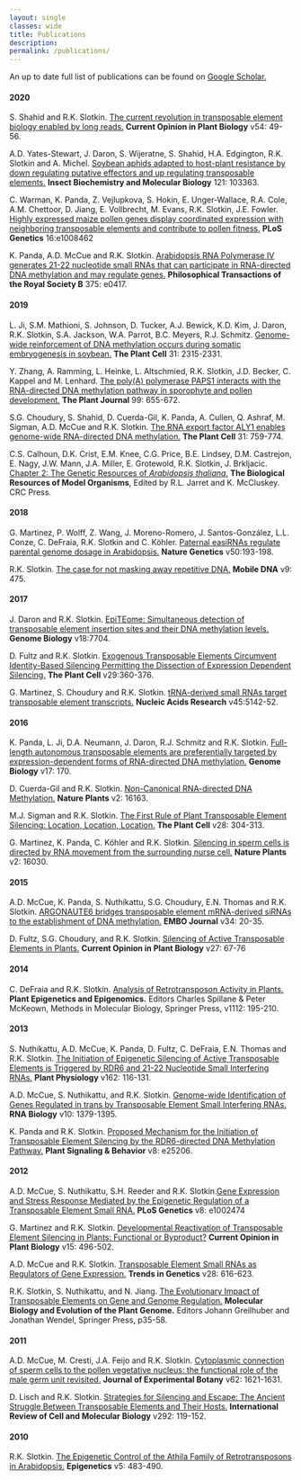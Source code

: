 ```yaml
---
layout: single
classes: wide
title: Publications
description:
permalink: /publications/
---
```

An up to date full list of publications can be found on [Google Scholar.](https://scholar.google.com/citations?user=jkJlkSYAAAAJ&hl=en)

#### 2020

S. Shahid and R.K. Slotkin. [The current revolution in transposable element biology enabled by long reads.](https://www.sciencedirect.com/science/article/pii/S136952661930127X) **Current Opinion in Plant Biology** v54: 49-56.

A.D. Yates-Stewart, J. Daron, S. Wijeratne, S. Shahid, H.A. Edgington, R.K. Slotkin and A. Michel. [Soybean aphids adapted to host-plant resistance by down regulating putative effectors and up regulating transposable elements.](https://www.sciencedirect.com/science/article/pii/S0965174820300527) **Insect Biochemistry and Molecular Biology** 121: 103363.

C. Warman, K. Panda, Z. Vejlupkova, S. Hokin, E. Unger-Wallace, R.A. Cole, A.M. Chettoor, D. Jiang, E. Vollbrecht, M. Evans, R.K. Slotkin, J.E. Fowler. [Highly expressed maize pollen genes display coordinated expression with neighboring transposable elements and contribute to pollen fitness.](https://journals.plos.org/plosgenetics/article?id=10.1371/journal.pgen.1008462) **PLoS Genetics** 16:e1008462

K. Panda, A.D. McCue and R.K. Slotkin. [Arabidopsis RNA Polymerase IV generates 21-22 nucleotide small RNAs that can participate in RNA-directed DNA methylation and may regulate genes.](https://royalsocietypublishing.org/doi/10.1098/rstb.2019.0417) **Philosophical Transactions of the Royal Society B** 375: e0417.

#### 2019

L. Ji, S.M. Mathioni, S. Johnson, D. Tucker, A.J. Bewick, K.D. Kim, J. Daron, R.K. Slotkin, S.A. Jackson, W.A. Parrot, B.C. Meyers, R.J. Schmitz. [Genome-wide reinforcement of DNA methylation occurs during somatic embryogenesis in soybean.](http://www.plantcell.org/content/31/10/2315) **The Plant Cell** 31: 2315-2331.

Y. Zhang, A. Ramming, L. Heinke, L. Altschmied, R.K. Slotkin, J.D. Becker, C. Kappel and M. Lenhard. [The poly(A) polymerase PAPS1 interacts with the RNA-directed DNA methylation pathway in sporophyte and pollen development.](https://onlinelibrary.wiley.com/doi/epdf/10.1111/tpj.14348) **The Plant Journal** 99: 655-672.

S.G. Choudury, S. Shahid, D. Cuerda-Gil, K. Panda, A. Cullen, Q. Ashraf, M. Sigman, A.D. McCue and R.K. Slotkin. [The RNA export factor ALY1 enables genome-wide RNA-directed DNA methylation.](http://www.plantcell.org/content/31/4/759) **The Plant Cell** 31: 759-774.

C.S. Calhoun, D.K. Crist, E.M. Knee, C.G. Price, B.E. Lindsey, D.M. Castrejon, E. Nagy, J.W. Mann, J.A. Miller, E. Grotewold, R.K. Slotkin, J. Brkljacic. [Chapter 2: The Genetic Resources of *Arabidopsis thaliana*.](https://www.taylorfrancis.com/books/e/9781315100999/chapters/10.1201/9781315100999-2) **The Biological Resources of Model Organisms**, Edited by R.L. Jarret and K. McCluskey. CRC Press.

#### 2018

G. Martinez, P. Wolff, Z. Wang, J. Moreno-Romero, J. Santos-González, L.L. Conze, C. DeFraia, R.K. Slotkin and C. Köhler. [Paternal easiRNAs regulate parental genome dosage in Arabidopsis.](https://www.nature.com/articles/s41588-017-0033-4) **Nature Genetics** v50:193-198.

R.K. Slotkin. [The case for not masking away repetitive DNA.](https://mobilednajournal.biomedcentral.com/articles/10.1186/s13100-018-0120-9) **Mobile DNA** v9: 475.

#### 2017

J. Daron and R.K. Slotkin. [EpiTEome: Simultaneous detection of transposable element insertion sites and their DNA methylation levels.](https://genomebiology.biomedcentral.com/articles/10.1186/s13059-017-1232-0) **Genome Biology** v18:7704.

D. Fultz and R.K. Slotkin. [Exogenous Transposable Elements Circumvent Identity-Based Silencing Permitting the Dissection of Expression Dependent Silencing.](http://www.plantcell.org/content/early/2017/02/13/tpc.16.00718) **The Plant Cell** v29:360-376.

G. Martinez, S. Choudury and R.K. Slotkin. [tRNA-derived small RNAs target transposable element transcripts.](https://academic.oup.com/nar/article-lookup/doi/10.1093/nar/gkx103) **Nucleic Acids Research** v45:5142-52.

#### 2016

K. Panda, L. Ji, D.A. Neumann, J. Daron, R.J. Schmitz and R.K. Slotkin. [Full-length autonomous transposable elements are preferentially targeted by expression-dependent forms of RNA-directed DNA methylation.](https://genomebiology.biomedcentral.com/articles/10.1186/s13059-016-1032-y) **Genome Biology** v17: 170.

D. Cuerda-Gil and R.K. Slotkin. [Non-Canonical RNA-directed DNA Methylation.](http://www.nature.com/articles/nplants2016163) **Nature Plants** v2: 16163.

M.J. Sigman and R.K. Slotkin. [The First Rule of Plant Transposable Element Silencing: Location, Location, Location.](http://www.plantcell.org/content/28/2/304.long) **The Plant Cell** v28: 304-313.

G. Martinez, K. Panda, C. Köhler and R.K. Slotkin. [Silencing in sperm cells is directed by RNA movement from the surrounding nurse cell.](http://www.nature.com/articles/nplants201630) **Nature Plants** v2: 16030.   

#### 2015

A.D. McCue, K. Panda, S. Nuthikattu, S.G. Choudury, E.N. Thomas and R.K. Slotkin. [ARGONAUTE6 bridges transposable element mRNA-derived siRNAs to the establishment of DNA methylation.](http://onlinelibrary.wiley.com/doi/10.15252/embj.201489499/abstract) **EMBO Journal** v34: 20-35.

D. Fultz, S.G. Choudury, and R.K. Slotkin. [Silencing of Active Transposable Elements in Plants.](http://www.sciencedirect.com/science/article/pii/S1369526615000783) **Current Opinion in Plant Biology** v27: 67-76

#### 2014

C. DeFraia and R.K. Slotkin. [Analysis of Retrotransposon Activity in Plants.](http://link.springer.com/protocol/10.1007%2F978-1-62703-773-0_13) **Plant Epigenetics and Epigenomics.** Editors Charles Spillane & Peter McKeown, Methods in Molecular Biology, Springer Press, v1112: 195-210.

#### 2013

S. Nuthikattu, A.D. McCue, K. Panda, D. Fultz, C. DeFraia, E.N. Thomas and R.K. Slotkin. [The Initiation of Epigenetic Silencing of Active Transposable Elements is Triggered by RDR6 and 21-22 Nucleotide Small Interfering RNAs.](http://www.plantphysiol.org/content/162/1/116.abstract) **Plant Physiology** v162: 116-131.

A.D. McCue, S. Nuthikattu, and R.K. Slotkin. [Genome-wide Identification of Genes Regulated in trans by Transposable Element Small Interfering RNAs.](http://www.ncbi.nlm.nih.gov/pmc/articles/PMC3817159/) **RNA Biology** v10: 1379-1395.

K. Panda and R.K. Slotkin. [Proposed Mechanism for the Initiation of Transposable Element Silencing by the RDR6-directed DNA Methylation Pathway.](http://www.ncbi.nlm.nih.gov/pmc/articles/PMC3999056/ ) **Plant Signaling & Behavior** v8: e25206.

#### 2012

A.D. McCue, S. Nuthikattu, S.H. Reeder and R.K. Slotkin.[Gene Expression and Stress Response Mediated by the Epigenetic Regulation of a Transposable Element Small RNA.](http://www.plosgenetics.org/article/info%3Adoi%2F10.1371%2Fjournal.pgen.1002474) **PLoS Genetics** v8: e1002474

G. Martinez and R.K. Slotkin. [Developmental Reactivation of Transposable Element Silencing in Plants: Functional or Byproduct?](http://www.sciencedirect.com/science/article/pii/S1369526612001136) **Current Opinion in Plant Biology** v15: 496-502.

A.D. McCue and R.K. Slotkin. [Transposable Element Small RNAs as Regulators of Gene Expression.](http://www.sciencedirect.com/science/article/pii/S0168952512001412) **Trends in Genetics** v28: 616-623.

R.K. Slotkin, S. Nuthikattu, and N. Jiang. [The Evolutionary Impact of Transposable Elements on Gene and Genome Regulation.](http://link.springer.com/chapter/10.1007/978-3-7091-1130-7_3 ) **Molecular Biology and Evolution of the Plant Genome.** Editors Johann Greilhuber and Jonathan Wendel, Springer Press, p35-58.

#### 2011

A.D. McCue, M. Cresti, J.A. Feijo and R.K. Slotkin. [Cytoplasmic connection of sperm cells to the pollen vegetative nucleus: the functional role of the male germ unit revisited.](http://jxb.oxfordjournals.org/content/62/5/1621) **Journal of Experimental Botany** v62: 1621-1631.

D. Lisch and R.K. Slotkin. [Strategies for Silencing and Escape: The Ancient Struggle Between Transposable Elements and Their Hosts.](http://www.sciencedirect.com/science/article/pii/B9780123860330000037) **International Review of Cell and Molecular Biology** v292: 119-152.

#### 2010

R.K. Slotkin. [The Epigenetic Control of the Athila Family of Retrotransposons in Arabidopsis.](http://www.tandfonline.com/doi/10.4161/epi.5.6.12119) **Epigenetics** v5: 483-490.

